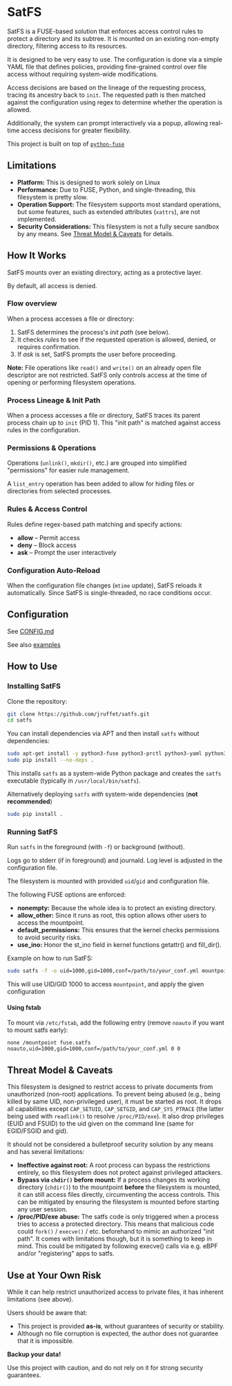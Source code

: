 # SatFS

SatFS is a FUSE-based solution that enforces access control rules to protect a directory and its subtree.
It is mounted on an existing non-empty directory, filtering access to its resources.

It is designed to be very easy to use. The configuration is done via a simple YAML file that defines policies, providing fine-grained control over file access without requiring system-wide modifications.

Access decisions are based on the lineage of the requesting process, tracing its ancestry back to `init`.
The requested path is then matched against the configuration using regex to determine whether the operation is allowed.

Additionally, the system can prompt interactively via a popup, allowing real-time access decisions for greater flexibility.

This project is built on top of [`python-fuse`](https://github.com/libfuse/python-fuse/)

## Limitations

- **Platform:** This is designed to work solely on Linux
- **Performance:** Due to FUSE, Python, and single-threading, this filesystem is pretty slow.
- **Operation Support:** The filesystem supports most standard operations, but some features, such as extended attributes (`xattrs`), are not implemented.
- **Security Considerations:** This filesystem is not a fully secure sandbox by any means. See [Threat Model & Caveats](#threat-model--caveats) for details.


## How It Works
SatFS mounts over an existing directory, acting as a protective layer.

By default, all access is denied.

### Flow overview
When a process accesses a file or directory:
1. SatFS determines the process's *init path* (see below).
2. It checks *rules* to see if the requested operation is allowed, denied, or requires confirmation.
3. If *ask* is set, SatFS prompts the user before proceeding.

**Note:** File operations like `read()` and `write()` on an already open file descriptor are not restricted. SatFS only controls access at the time of opening or performing filesystem operations.

### Process Lineage & Init Path
When a process accesses a file or directory, SatFS traces its parent process chain up to `init` (PID 1). This "init path" is matched against access rules in the configuration.

### Permissions & Operations
Operations (`unlink()`, `mkdir()`, etc.) are grouped into simplified "permissions" for easier rule management.

A `list_entry` operation has been added to allow for hiding files or directories from selected processes.

### Rules & Access Control
Rules define regex-based path matching and specify actions:
- **allow** – Permit access
- **deny** – Block access
- **ask** – Prompt the user interactively

### Configuration Auto-Reload
When the configuration file changes (`mtime` update), SatFS reloads it automatically. Since SatFS is single-threaded, no race conditions occur.


## Configuration
See [CONFIG.md](CONFIG.md)

See also [examples](examples/conf)

## How to Use


### Installing SatFS
Clone the repository:

```sh
git clone https://github.com/jruffet/satfs.git
cd satfs
```


You can install dependencies via APT and then install `satfs` without dependencies:

```sh
sudo apt-get install -y python3-fuse python3-prctl python3-yaml python3-systemd
sudo pip install --no-deps .
```
This installs `satfs` as a system-wide Python package and creates the `satfs` executable (typically in `/usr/local/bin/satfs`).

Alternatively deploying `satfs` *with* system-wide dependencies (**not recommended**)
```sh
sudo pip install .
```


### Running SatFS

Run `satfs` in the foreground (with `-f`) or background (without).

Logs go to stderr (if in foreground) and journald. Log level is adjusted in the configuration file.

The filesystem is mounted with provided `uid`/`gid` and configuration file.

The following FUSE options are enforced:

- **nonempty:** Because the whole idea is to protect an existing directory.
- **allow_other:** Since it runs as root, this option allows other users to access the mountpoint.
- **default_permissions:** This ensures that the kernel checks permissions to avoid security risks.
- **use_ino:** Honor the st_ino field in kernel functions getattr() and fill_dir().

Example on how to run SatFS:
```sh
sudo satfs -f -o uid=1000,gid=1000,conf=/path/to/your_conf.yml mountpoint
```

This will use UID/GID 1000 to access `mountpoint`, and apply the given configuration

#### Using fstab

To mount via `/etc/fstab`, add the following entry (remove `noauto` if you want to mount satfs early):

```fstab
none /mountpoint fuse.satfs noauto,uid=1000,gid=1000,conf=/path/to/your_conf.yml 0 0
```


## Threat Model & Caveats

This filesystem is designed to restrict access to private documents from unauthorized (non-root) applications.
To prevent being abused (e.g., being killed by same UID, non-privileged user), it must be started as root. It drops all capabilities except `CAP_SETUID`, `CAP_SETGID`, and `CAP_SYS_PTRACE` (the latter being used with `readlink()` to resolve `/proc/PID/exe`). It also drop privileges (EUID and FSUID) to the uid given on the command line (same for EGID/FSGID and gid).

It should not be considered a bulletproof security solution by any means and has several limitations:

- **Ineffective against root:** A root process can bypass the restrictions entirely, so this filesystem does not protect against privileged attackers.
- **Bypass via `chdir()` before mount:** If a process changes its working directory (`chdir()`) to the mountpoint **before** the filesystem is mounted, it can still access files directly, circumventing the access controls. This can be mitigated by ensuring the filesystem is mounted before starting any user session.
- **/proc/PID/exe abuse:** The satfs code is only triggered when a process tries to access a protected directory. This means that malicious code could `fork()` / `execve()` / etc. beforehand to mimic an authorized "init path". It comes with limitations though, but it is something to keep in mind. This could be mitigated by following execve() calls via e.g. eBPF and/or "registering" apps to satfs.


## Use at Your Own Risk

While it can help restrict unauthorized access to private files, it has inherent limitations (see above).

Users should be aware that:
- This project is provided **as-is**, without guarantees of security or stability.
- Although no file corruption is expected, the author does not guarantee that it is impossible.

**Backup your data!**

Use this project with caution, and do not rely on it for strong security guarantees.
